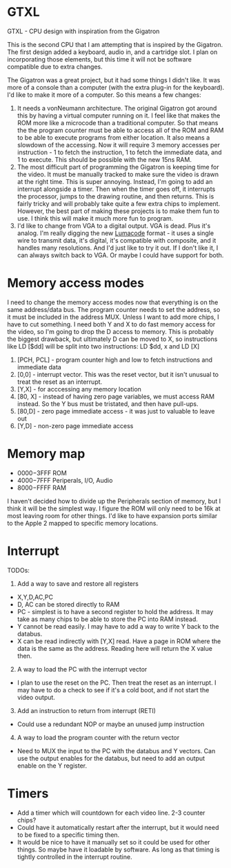 # GTXL
GTXL - CPU design with inspiration from the Gigatron

This is the second CPU that I am attempting that is inspired by the Gigatron.  The first design added a keyboard, audio in, and a cartridge slot.  I plan on incorporating those elements, but this time it will not be software compatible due to extra changes.

The Gigatron was a great project, but it had some things I didn't like.  It was more of a console than a computer (with the extra plug-in for the keyboard).  I'd like to make it more of a computer.  So this means a few changes:
1. It needs a vonNeumann architecture.  The original Gigatron got around this by having a virtual computer running on it.  I feel like that makes the ROM more like a microcode than a traditional computer.  So that means the the program counter must be able to access all of the ROM and RAM to be able to execute programs from either location.  It also means a slowdown of the accessing.  Now it will require 3 memory accesses per instruction - 1 to fetch the instruction, 1 to fetch the immediate data, and 1 to execute.  This should be possible with the new 15ns RAM.
2. The most difficult part of programming the Gigatron is keeping time for the video.  It must be manually tracked to make sure the video is drawn at the right time.  This is super annoying.  Instead, I'm going to add an interrupt alongside a timer.  Then when the timer goes off, it interrupts the processor, jumps to the drawing routine, and then returns.  This is fairly tricky and will probably take quite a few extra chips to implement.  However, the best part of making these projects is to make them fun to use.  I think this will make it much more fun to program.
3. I'd like to change from VGA to a digital output.  VGA is dead.  Plus it's analog.  I'm really digging the new [Lumacode](https://github.com/c0pperdragon/LumaCode) format - it uses a single wire to transmit data, it's digital, it's compatible with composite, and it handles many resolutions.  And I'd just like to try it out.  If I don't like it, I can always switch back to VGA.  Or maybe I could have support for both.

# Memory access modes
I need to change the memory access modes now that everything is on the same address/data bus.  The program counter needs to set the address, so it must be included in the address MUX.  Unless I want to add more chips, I have to cut something.  I need both Y and X to do fast memory access for the video, so I'm going to drop the D access to memory.  This is probably the biggest drawback, but ultimately D can be moved to X, so instructions like LD [$dd] will be split into two instructions: LD $dd, x and LD [X]
1. [PCH, PCL] - program counter high and low to fetch instructions and immediate data
2. [0,0] - interrupt vector.  This was the reset vector, but it isn't unusual to treat the reset as an interrupt.
3. [Y,X] - for acccessing any memory location
4. [80, X] - instead of having zero page variables, we must access RAM instead.  So the Y bus must be tristated, and then have pull-ups.
5. [80,D] - zero page immediate access - it was just to valuable to leave out
6. [Y,D] - non-zero page immediate access

# Memory map
  - $0000-$3FFF ROM
  - $4000-$7FFF Periperals, I/O, Audio
  - $8000-$FFFF RAM

I haven't decided how to divide up the Peripherals section of memory, but I think it will be the simplest way.  I figure the ROM will only need to be 16k at most leaving room for other things.  I'd like to have expansion ports similar to the Apple 2 mapped to specific memory locations.

# Interrupt
TODOs:
1. Add a way to save and restore all registers
  -  X,Y,D,AC,PC
  -  D, AC can be stored directly to RAM
  -  PC - simplest is to have a second register to hold the address.  It may take as many chips to be able to store the PC into RAM instead.
  -  Y cannot be read easily.  I may have to add a way to write Y back to the databus.
  -  X can be read indirectly with [Y,X] read.  Have a page in ROM where the data is the same as the address.  Reading here will return the X value then.
2. A way to load the PC with the interrupt vector
  - I plan to use the reset on the PC.  Then treat the reset as an interrupt.  I may have to do a check to see if it's a cold boot, and if not start the video output.
3. Add an instruction to return from interrupt (RETI)
  - Could use a redundant NOP or maybe an unused jump instruction
4. A way to load the program counter with the return vector
  - Need to MUX the input to the PC with the databus and Y vectors.  Can use the output enables for the databus, but need to add an output enable on the Y register.

# Timers
  - Add a timer which will countdown for each video line.  2-3 counter chips?
  - Could have it automatically restart after the interrupt, but it would need to be fixed to a specific timing then.
  - It would be nice to have it manually set so it could be used for other things.  So maybe have it loadable by software.  As long as that timing is tightly controlled in the interrupt routine.
  
  

